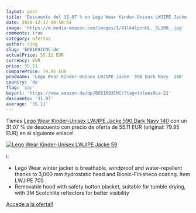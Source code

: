 ```yaml
---
layout: post
title: 'Descuento del 31.07 % en Lego Wear Kinder-Unisex LWJIPE Jacke  59'
date: 2020-12-17 19:50:58
image: 'https://m.media-amazon.com/images/I/41lk4lpcnUL._SL200_.jpg'
comments: true
category: ofertas
author: ring
slug: 'B081K93CNC-de'
actualPrice: 55.11 EUR
currency: EUR
price: 55.11
comparePrice: 79.95 EUR
prodname: 'Lego Wear Kinder-Unisex LWJIPE Jacke  590 Dark Navy  140'
country: 'de'
flag: '🇩🇪'
buyurl: 'https://www.amazon.de/dp/B081K93CNC/?tag=tolees0ca-21'
descuento: '31.07'
average: '55.11'
---
```


Tienes [Lego Wear Kinder-Unisex LWJIPE Jacke  590 Dark Navy  140](https://www.amazon.de/dp/B081K93CNC/?tag=tolees0ca-21) con un 31.07 % de descuento con precio de oferta de 55.11 EUR (original: 79.95 EUR) en el siguiente enlace!

[![Lego Wear Kinder-Unisex LWJIPE Jacke  59](https://m.media-amazon.com/images/I/41lk4lpcnUL._SL200_.jpg)](https://www.amazon.de/dp/B081K93CNC/?tag=tolees0ca-21)

ℹ️:

- Lego Wear winter jacket is breathable, windproof and water-repellent thanks to 3,000 mm hydrostatic head and Bionic-Finisheco coating. Item LWJIPE 705
- Removable hood with safety button placket, suitable for tumble drying, with 3M Scotchlite reflectors for better visibility

[Accede a la oferta!!](https://www.amazon.de/dp/B081K93CNC/?tag=tolees0ca-21)
